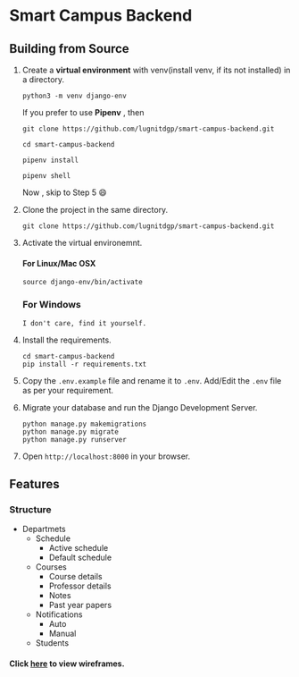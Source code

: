 # Smart Campus Backend


## Building from Source

1. Create a **virtual environment** with venv(install venv, if its not installed) in a directory.
    ```
    python3 -m venv django-env

    ```
    If you prefer to use **Pipenv** , then 
    ```
    git clone https://github.com/lugnitdgp/smart-campus-backend.git

    cd smart-campus-backend

    pipenv install

    pipenv shell
    ```
    Now , skip to Step 5 :smile:

2. Clone the project in the same directory.
    ```
    git clone https://github.com/lugnitdgp/smart-campus-backend.git

    ```

3. Activate the virtual environemnt.
    #### For Linux/Mac OSX   
    ```
    source django-env/bin/activate
    ```
    ### For Windows
    `I don't care, find it yourself.`
    
4. Install the requirements.
    ```
    cd smart-campus-backend
    pip install -r requirements.txt

    ```
5.  Copy the `.env.example` file and rename it to `.env`.
    Add/Edit the `.env` file as per your requirement.

6.  Migrate your database and run the Django Development Server.

    ```
    python manage.py makemigrations
    python manage.py migrate
    python manage.py runserver

    ```
7. Open `http://localhost:8000` in your browser.


## Features

### Structure

*   Departmets
    *   Schedule
        *   Active schedule
        *   Default schedule
    *   Courses
        *   Course details
        *   Professor details
        *   Notes
        *   Past year papers
    *   Notifications
        *   Auto
        *   Manual
    *   Students
    
#### Click [here](https://github.com/arc9693/smart-campus-backend/tree/master/wireframes) to view wireframes.
